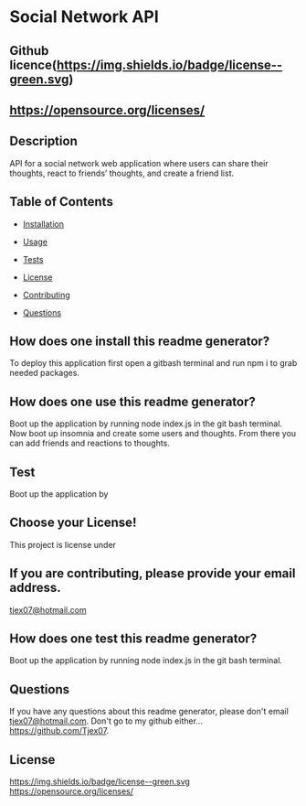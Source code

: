 # Social Network API
  ## Github licence(https://img.shields.io/badge/license--green.svg)
  ## https://opensource.org/licenses/
  
  ## Description 
  API for a social network web application where users can share their thoughts, react to friends’ thoughts, and create a friend list.
  ## Table of Contents 
  * [Installation](#installation)
  * [Usage](#usage)
  * [Tests](#tests)
  * [License](#license)
  * [Contributing](#contributing)
 
  * [Questions](#questions)
  
  ## How does one install this readme generator? 
  To deploy this application first open a gitbash terminal and run npm i to grab needed packages.

  ## How does one use this readme generator? 
  Boot up the application by running node index.js in the git bash terminal.  Now boot up insomnia and create some users and thoughts.  From there you can add friends and reactions to thoughts.

  ## Test 
  Boot up the application by 

  ## Choose your License! 
  This project is license under 

  ## If you are contributing, please provide your email address. 
  tjex07@hotmail.com

  ## How does one test this readme generator? 
  Boot up the application by running node index.js in the git bash terminal.

  ## Questions 
  If you have any questions about this readme generator, please don't email tjex07@hotmail.com. Don't go to my github either... https://github.com/Tjex07.

  ## License
 https://img.shields.io/badge/license--green.svg
https://opensource.org/licenses/
  
